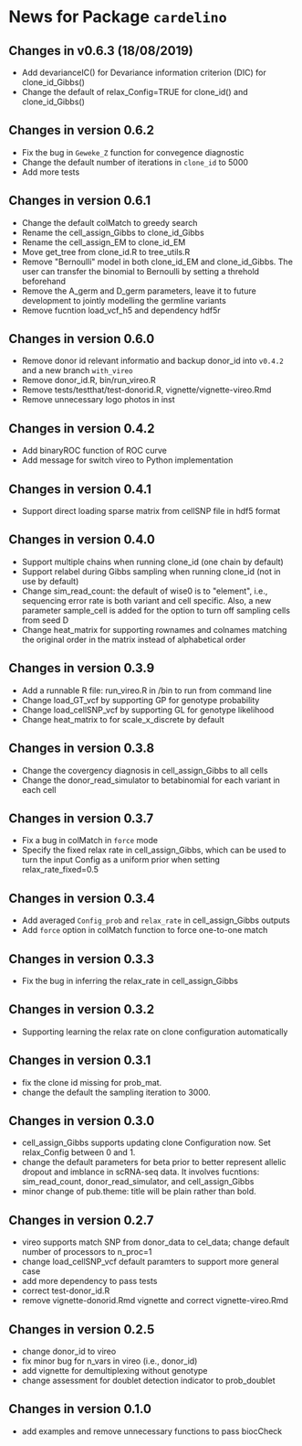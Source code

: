 # News for Package `cardelino`

## Changes in v0.6.3 (18/08/2019)
* Add devarianceIC() for Devariance information criterion (DIC) for 
  clone_id_Gibbs()
* Change the default of relax_Config=TRUE for clone_id() and clone_id_Gibbs()

## Changes in version 0.6.2
* Fix the bug in `Geweke_Z` function for convegence diagnostic
* Change the default number of iterations in `clone_id` to 5000
* Add more tests

## Changes in version 0.6.1
* Change the default colMatch to greedy search
* Rename the cell_assign_Gibbs to clone_id_Gibbs
* Rename the cell_assign_EM to clone_id_EM
* Move get_tree from clone_id.R to tree_utils.R
* Remove "Bernoulli" model in both clone_id_EM and clone_id_Gibbs. The 
  user can transfer the binomial to Bernoulli by setting a threhold 
  beforehand
* Remove the A_germ and D_germ parameters, leave it to future 
  development to jointly modelling the germline variants
* Remove fucntion load_vcf_h5 and dependency hdf5r


## Changes in version 0.6.0
* Remove donor id relevant informatio and backup donor_id into `v0.4.2` 
  and a new branch `with_vireo`
* Remove donor_id.R, bin/run_vireo.R
* Remove tests/testthat/test-donorid.R, vignette/vignette-vireo.Rmd
* Remove unnecessary logo photos in inst


## Changes in version 0.4.2
* Add binaryROC function of ROC curve
* Add message for switch vireo to Python implementation


## Changes in version 0.4.1
* Support direct loading sparse matrix from cellSNP file in hdf5 format


## Changes in version 0.4.0
* Support multiple chains when running clone_id (one chain by default)
* Support relabel during Gibbs sampling when running clone_id (not in 
  use by default)
* Change sim_read_count: the default of wise0 is to "element", i.e.,
  sequencing error rate is both variant and cell specific. Also, a new
  parameter sample_cell is added for the option to turn off sampling 
  cells from seed D
* Change heat_matrix for supporting rownames and colnames matching the 
  original order in the matrix instead of alphabetical order


## Changes in version 0.3.9
* Add a runnable R file: run_vireo.R in /bin to run from command line 
* Change load_GT_vcf by supporting GP for genotype probability
* Change load_cellSNP_vcf by supporting GL for genotype likelihood
* Change heat_matrix to for scale_x_discrete by default


## Changes in version 0.3.8
* Change the covergency diagnosis in cell_assign_Gibbs to all cells
* Change the donor_read_simulator to betabinomial for each variant in 
  each cell


## Changes in version 0.3.7
* Fix a bug in colMatch in `force` mode
* Specify the fixed relax rate in cell_assign_Gibbs, which can be used 
  to turn the input Config as a uniform prior when setting 
  relax_rate_fixed=0.5


## Changes in version 0.3.4
* Add averaged `Config_prob` and `relax_rate` in cell_assign_Gibbs 
  outputs
* Add `force` option in colMatch function to force one-to-one match


## Changes in version 0.3.3
* Fix the bug in inferring the relax_rate in cell_assign_Gibbs


## Changes in version 0.3.2
* Supporting learning the relax rate on clone configuration 
  automatically


## Changes in version 0.3.1
* fix the clone id missing for prob_mat.
* change the default the sampling iteration to 3000.


## Changes in version 0.3.0
* cell_assign_Gibbs supports updating clone Configuration now. Set 
  relax_Config between 0 and 1.
* change the default parameters for beta prior to better represent 
  allelic dropout and imblance in scRNA-seq data. It involves fucntions:
  sim_read_count, donor_read_simulator, and cell_assign_Gibbs
* minor change of pub.theme: title will be plain rather than bold.


## Changes in version 0.2.7
* vireo supports match SNP from donor_data to cel_data; change default
  number of processors to n_proc=1
* change load_cellSNP_vcf default paramters to support more general case
* add more dependency to pass tests
* correct test-donor_id.R
* remove vignette-donorid.Rmd vignette and correct vignette-vireo.Rmd


## Changes in version 0.2.5
* change donor_id to vireo
* fix minor bug for n_vars in vireo (i.e., donor_id)
* add vignette for demultiplexing without genotype
* change assessment for doublet detection indicator to prob_doublet


## Changes in version 0.1.0
* add examples and remove unnecessary functions to pass biocCheck
